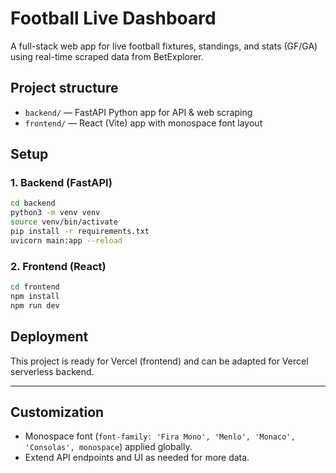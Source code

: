 # Football Live Dashboard

A full-stack web app for live football fixtures, standings, and stats (GF/GA) using real-time scraped data from BetExplorer.

## Project structure

- `backend/` — FastAPI Python app for API & web scraping
- `frontend/` — React (Vite) app with monospace font layout

## Setup

### 1. Backend (FastAPI)

```bash
cd backend
python3 -m venv venv
source venv/bin/activate
pip install -r requirements.txt
uvicorn main:app --reload
```

### 2. Frontend (React)

```bash
cd frontend
npm install
npm run dev
```

## Deployment

This project is ready for Vercel (frontend) and can be adapted for Vercel serverless backend.

---

## Customization

- Monospace font (`font-family: 'Fira Mono', 'Menlo', 'Monaco', 'Consolas', monospace`) applied globally.
- Extend API endpoints and UI as needed for more data.
